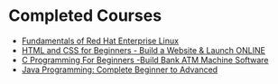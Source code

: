 # Completed Courses
- [Fundamentals of Red Hat Enterprise Linux](https://www.coursera.org/learn/fundamentals-of-red-hat-enterprise-linux)
- [HTML and CSS for Beginners - Build a Website & Launch ONLINE](https://www.udemy.com/course/html-and-css-for-beginners-crash-course-learn-fast-easy/)
- [C Programming For Beginners -Build Bank ATM Machine Software](https://www.udemy.com/course/c-programming-for-beginners-with-real-world-examples/)
- [Java Programming: Complete Beginner to Advanced](https://www.udemy.com/course/java-programming-complete-beginner-to-advanced/)
